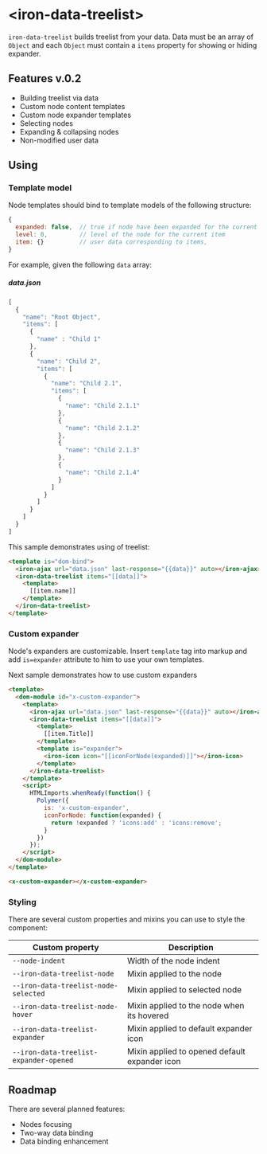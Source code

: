 # \<iron-data-treelist\>

`iron-data-treelist` builds treelist from your data.
Data must be an array of `Object` and each `Object` must contain
a `items` property for showing or hiding expander. 

## Features v.0.2

* Building treelist via data
* Custom node content templates
* Custom node expander templates
* Selecting nodes
* Expanding & collapsing nodes
* Non-modified user data 

## Using

### Template model
Node templates should bind to template models of the following structure:
```js
{
  expanded: false,  // true if node have been expanded for the current item
  level: 0,         // level of the node for the current item
  item: {}          // user data corresponding to items,
}
```

For example, given the following `data` array:
##### data.json
```js
[
  {
    "name": "Root Object",
    "items": [
      {
        "name" : "Child 1"
      },
      {
        "name": "Child 2",
        "items": [
          {
            "name": "Child 2.1",
            "items": [
              {
                "name": "Child 2.1.1"
              },
              {
                "name": "Child 2.1.2"
              },
              {
                "name": "Child 2.1.3"
              },
              {
                "name": "Child 2.1.4"
              }
            ]
          }
        ]
      }
    ]
  }
]
```

This sample demonstrates using of treelist:
```html
<template is="dom-bind">
  <iron-ajax url="data.json" last-response="{{data}}" auto></iron-ajax>
  <iron-data-treelist items="[[data]]">
    <template>
      [[item.name]]
    </template>
  </iron-data-treelist>
</template>
```

### Custom expander

Node's expanders are customizable.
Insert `template` tag into markup and add `is=expander` attribute to him to use your own templates.

Next sample demonstrates how to use custom expanders

```html
<template>
  <dom-module id="x-custom-expander">
    <template>
      <iron-ajax url="data.json" last-response="{{data}}" auto></iron-ajax>
      <iron-data-treelist items="[[data]]">
        <template>
          [[item.Title]]
        </template>
        <template is="expander">
          <iron-icon icon="[[iconForNode(expanded)]]"></iron-icon>
        </template>
      </iron-data-treelist>
    </template>
    <script>
      HTMLImports.whenReady(function() {
        Polymer({
          is: 'x-custom-expander',
          iconForNode: function(expanded) {
            return !expanded ? 'icons:add' : 'icons:remove';
          }
        })
      });
    </script>
  </dom-module>
</template>

<x-custom-expander></x-custom-expander>
```

### Styling
There are several custom properties and mixins you can use to style the component:

Custom property | Description
----------------|--------------
`--node-indent` | Width of the node indent | `24px`
`--iron-data-treelist-node` | Mixin applied to the node | `{}`
`--iron-data-treelist-node-selected` | Mixin applied to selected node | `{}`
`--iron-data-treelist-node-hover` | Mixin applied to the node when its hovered | `{}`
`--iron-data-treelist-expander` | Mixin applied to default expander icon | `{}`
`--iron-data-treelist-expander-opened` | Mixin applied to opened default expander icon | `{}`

## Roadmap

There are several planned features:

* Nodes focusing
* Two-way data binding
* Data binding enhancement